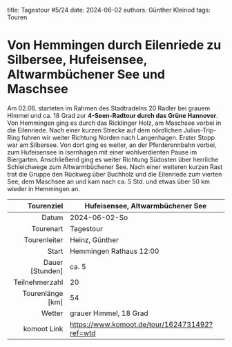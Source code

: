 title: Tagestour #5/24
date: 2024-06-02 
authors: Günther Kleinod 
tags: Touren  

# Von Hemmingen durch Eilenriede zu Silbersee, Hufeisensee, Altwarmbüchener See und Maschsee

Am 02.06. starteten im Rahmen des Stadtradelns 20 Radler bei grauem Himmel und ca. 18 Grad zur **4-Seen-Radtour durch das Grüne Hannover**. 
Von Hemmingen ging es durch das Ricklinger Holz, am Maschsee vorbei in die Eilenriede. Nach einer kurzen Strecke auf dem nördlichen Julius-Trip-Ring fuhren
wir weiter Richtung Norden nach Langenhagen. Erster Stopp war am Silbersee. Von dort ging es weiter, an der Pferderennbahn vorbei, zum Hufeisensee in 
Isernhagen mit einer wohlverdienten Pause im Biergarten. Anschließend ging es weiter Richtung Südosten über herrliche Schleichwege zum Altwarmbüchener See. 
Nach einer weiteren kurzen Rast trat die Gruppe den Rückweg über Buchholz und die Eilenriede zum vierten See, 
dem Maschsee an und kam nach ca. 5 Std. und etwas über 50 km wieder in Hemmingen an.

Tourenziel       | Hufeisensee, Altwarmbüchener See
---------------: | ------------------------------- 
Datum            | 2024-06-02-So
Tourenart        | Tagestour
Tourenleiter     | Heinz, Günther
Start            | Hemmingen Rathaus 12:00
Dauer [Stunden]  | ca. 5
Teilnehmerzahl   | 20
Tourenlänge [km] | 54
Wetter           | grauer Himmel, 18 Grad
komoot Link      | <https://www.komoot.de/tour/1624731492?ref=wtd>
